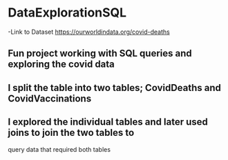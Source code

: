 # DataExplorationSQL

-Link to Dataset https://ourworldindata.org/covid-deaths

## Fun project working with SQL queries and exploring the covid data
## I split the table into two tables; CovidDeaths and CovidVaccinations
## I explored the individual tables and later used joins to join the two tables to
query data that required both tables
